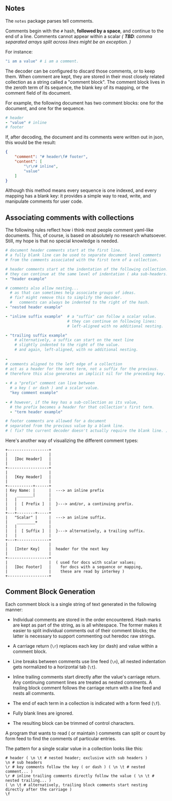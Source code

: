 Notes 
-----
The `notes` package parses tell comments.

Comments begin with the `#` hash, **followed by a space**, and continue to the end of a line. Comments cannot appear within a scalar _( **TBD**: comma separated arrays split across lines might be an exception. )_

For instance:

```yaml
"i am a value" # i am a comment.
```

The decoder can be configured to discard those comments, or to keep them. 
When comment are kept, they are stored in their most closely related collection as a string called a "comment block".
The comment block lives in the zeroth term of its sequence, the blank key of its mapping, or the comment field of its document.

For example, the following document has two comment blocks: one for the document, and one for the sequence.

```yaml
# header
- "value" # inline
# footer
```

If, after decoding, the document and its comments were written out in json, this would be the result:


```json
{
    "comment": "# header\f# footer",
    "content": [
        "\r\r# inline",
        "value"
    ]
}
```

Although this method means every sequence is one indexed, and every mapping has a blank key: it provides a simple way to read, write, and manipulate comments for user code.

Associating comments with collections
------------------

The following rules reflect how i think most people comment yaml-like documents.
This, of course, is based on absolutely no research whatsoever. Still, my hope is that no special knowledge is needed. 

```yaml
# document header comments start at the first line.
# a fully blank line can be used to separate document level comments
# from the comments associated with the first term of a collection.

# header comments start at the indentation of the following collection.
# they can continue at the same level of indentation ( aka sub-headers. )
- "header example"

# comments also allow nesting...
  # as that can sometimes help associate groups of ideas.
  # fix? might remove this to simplify the decoder.
  #   comments can always be indented to the right of the hash.
- "nested header example"

- "inline suffix example"  # a "suffix" can follow a scalar value.
                           # they can continue on following lines:
                           # left-aligned with no additional nesting.

- "trailing suffix example"
    # alternatively, a suffix can start on the next line 
    # slightly indented to the right of the value.
    # and again, left-aligned, with no additional nesting.
 
-
# comments aligned to the left edge of a collection
# act as a header for the next term, not a suffix for the previous.
# therefore this also generates an implicit nil for the preceding key.
 
- # a "prefix" comment can live between 
  # a key ( or dash ) and a scalar value.
  "key comment example"
  
- # however, if the key has a sub-collection as its value,
  # the prefix becomes a header for that collection's first term.
  - "term header example"

# footer comments are allowed for a document
# separated from the previous value by a blank line.
# ( fix? the current decoder doesn't actually require the blank line. )
```

Here's another way of visualizing the different comment types:

```
+------------------+
|                  |
|   [Doc Header]   |
|                  |
+------------------+
|                  |
|   [Key Header]   |
|                  |
+-----------+------+
| Key Name: |      |  ---> an inline prefix
|    _______|      |
|   |              |
|   |  [ Prefix ]  |  }---> and/or, a continuing prefix.
|   |              |
+---+--------+-----+
|   "Scalar" |     |  ---> an inline suffix.
|    ________+     |
|   |              | 
|   |  [ Suffix ]  |  }---> alternatively, a trailing suffix.
|   |              |
+---+--------------+
|                  |
|   [Inter Key]    |  header for the next key
|                  |
+------------------+
|                  |  ( used for docs with scalar values;
|   [Doc Footer]   |    for docs with a sequence or mapping, 
|                  |    these are read by interkey )
+------------------+    
```


Comment Block Generation
------------------------

Each comment block is a single string of text generated in the following manner:

* Individual comments are stored in the order encountered. Hash marks are kept as part of the string, as is all whitespace. The former makes it easier to split individual comments out of their comment blocks; the latter is necessary to support commenting out heredoc raw strings. 

* A carriage return (`\r`) replaces each key (or dash) and value within a comment block.

* Line breaks between comments use line feed (`\n`), all nested indentation gets normalized to a horizontal tab (`\t`).

* Inline trailing comments start directly after the value's carriage return. Any continuing comment lines are treated as nested comments. A trailing block comment follows the carriage return with a line feed and nests all comments.

* The end of each term in a collection is indicated with a form feed (`\f`).

* Fully blank lines are ignored.
  
* The resulting block can be trimmed of control characters. 

A program that wants to read ( or maintain ) comments can split or count by form feed to find the comments of particular entries. 

The pattern for a single scalar value in a collection looks like this:

```
# header ( \n \t # nested header; exclusive with sub headers )
\n # sub headers
\r # key comments follow the key ( or dash ) ( \n \t # nested comment... )
\r # inline trailing comments directly follow the value ( \n \t # nested trailing... )
( \n \t # alternatively, trailing block comments start nesting directly after the carriage )
\f 
```

